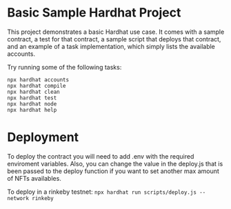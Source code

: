 # Basic Sample Hardhat Project

This project demonstrates a basic Hardhat use case. It comes with a sample contract, a test for that contract, a sample script that deploys that contract, and an example of a task implementation, which simply lists the available accounts.

Try running some of the following tasks:

```shell
npx hardhat accounts
npx hardhat compile
npx hardhat clean
npx hardhat test
npx hardhat node
npx hardhat help
```
# Deployment

To deploy the contract you will need to add .env with the required enviroment variables. Also, you can change the value in the deploy.js that is been passed to the deploy function if you want to set another max amount of NFTs availables.

To deploy in a rinkeby testnet:
```npx hardhat run scripts/deploy.js --network rinkeby```

